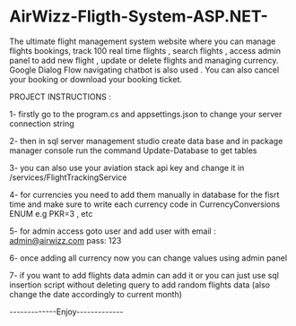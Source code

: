 # AirWizz-Fligth-System-ASP.NET-
The ultimate flight management system website where you can manage flights bookings, track 100 real time flights , search flights , access admin panel to add new flight , update or delete flights and managing currency. Google Dialog Flow navigating chatbot is also used . You can also cancel your booking or download your booking ticket.


PROJECT INSTRUCTIONS :

1- firstly go to the program.cs and appsettings.json to change your server connection string


2- then in sql server management studio create data base and in package manager console run the command Update-Database to get tables 


3- you can also use your aviation stack api key and change it in /services/FlightTrackingService


4- for currencies you need to add them manually in database for the fisrt time and make sure to write each currency code in CurrencyConversions ENUM e.g PKR=3 , etc 


5- for admin access goto user and add user with email : admin@airwizz.com    pass: 123


6- once adding all currency now you can change values using admin panel


7- if you want to add flights data admin can add it or you can just use sql insertion script without deleting query to add random flights data (also change the date accordingly to current month)

-------------Enjoy-------------


